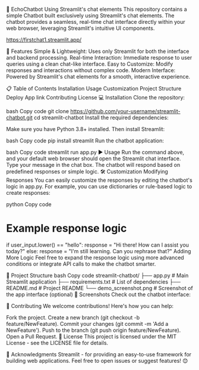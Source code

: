 🤖 EchoChatbot Using Streamlit's chat elements
This repository contains a simple Chatbot built exclusively using Streamlit's chat elements. The chatbot provides a seamless, real-time chat interface directly within your web browser, leveraging Streamlit's intuitive UI components.

https://firstchat1.streamlit.app/

🚀 Features
Simple & Lightweight: Uses only Streamlit for both the interface and backend processing.
Real-time Interaction: Immediate response to user queries using a clean chat-like interface.
Easy to Customize: Modify responses and interactions without complex code.
Modern Interface: Powered by Streamlit's chat elements for a smooth, interactive experience.

📋 Table of Contents
Installation
Usage
Customization
Project Structure
Deploy App link
Contributing
License
💻 Installation
Clone the repository:

bash
Copy code
git clone https://github.com/your-username/streamlit-chatbot.git
cd streamlit-chatbot
Install the required dependencies:

Make sure you have Python 3.8+ installed. Then install Streamlit:

bash
Copy code
pip install streamlit
Run the chatbot application:

bash
Copy code
streamlit run app.py
▶️ Usage
Run the command above, and your default web browser should open the Streamlit chat interface.
Type your message in the chat box.
The chatbot will respond based on predefined responses or simple logic.
🛠️ Customization
Modifying Responses
You can easily customize the responses by editing the chatbot's logic in app.py. For example, you can use dictionaries or rule-based logic to create responses:

python
Copy code
# Example response logic
if user_input.lower() == "hello":
    response = "Hi there! How can I assist you today?"
else:
    response = "I'm still learning. Can you rephrase that?"
Adding More Logic
Feel free to expand the response logic using more advanced conditions or integrate API calls to make the chatbot smarter.

📂 Project Structure
bash
Copy code
streamlit-chatbot/
├── app.py                  # Main Streamlit application
├── requirements.txt        # List of dependencies
├── README.md               # Project README
└── demo_screenshot.png     # Screenshot of the app interface (optional)
📸 Screenshots
Check out the chatbot interface:

<!-- Add a screenshot here -->

🤝 Contributing
We welcome contributions! Here's how you can help:

Fork the project.
Create a new branch (git checkout -b feature/NewFeature).
Commit your changes (git commit -m 'Add a NewFeature').
Push to the branch (git push origin feature/NewFeature).
Open a Pull Request.
📜 License
This project is licensed under the MIT License - see the LICENSE file for details.

🙌 Acknowledgments
Streamlit - for providing an easy-to-use framework for building web applications.
Feel free to open issues or suggest features! 😊
